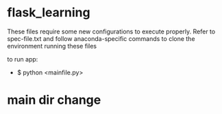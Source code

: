 # flask_learning

These files require some new configurations to execute properly. Refer to spec-file.txt and follow anaconda-specific commands to clone the environment running these files

to run app:
* $ python <mainfile.py> 

# main dir change